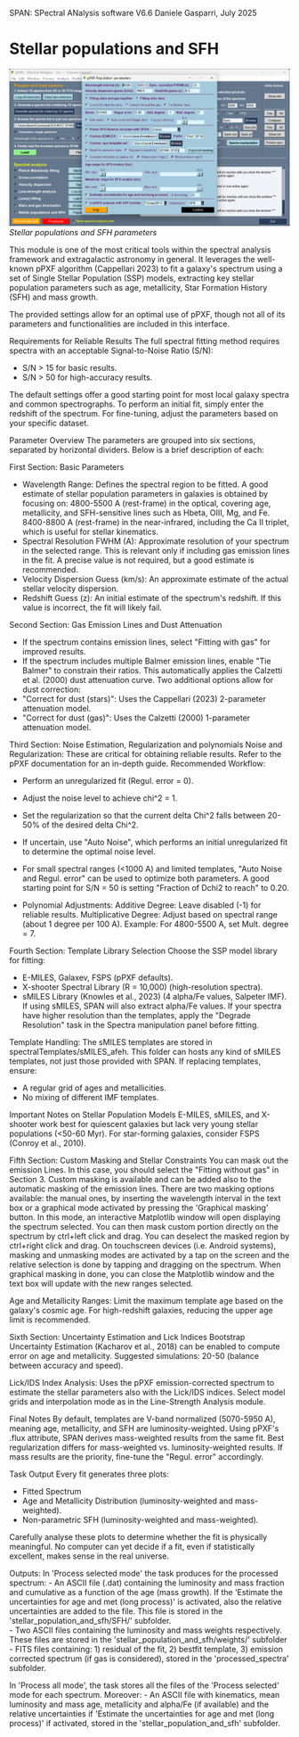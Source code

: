 SPAN: SPectral ANalysis software V6.6
Daniele Gasparri, July 2025

# Stellar populations and SFH #

![Stellar populations](img/stellar_populations.png)
*Stellar populations and SFH parameters*


This module is one of the most critical tools within the spectral analysis framework and extragalactic astronomy in general. It leverages the well-known pPXF algorithm (Cappellari 2023) to fit a galaxy's spectrum using a set of Single Stellar Population (SSP) models, extracting key stellar population parameters such as age, metallicity, Star Formation History (SFH) and mass growth.

The provided settings allow for an optimal use of pPXF, though not all of its parameters and functionalities are included in this interface.


Requirements for Reliable Results
The full spectral fitting method requires spectra with an acceptable Signal-to-Noise Ratio (S/N):
- S/N > 15 for basic results.
- S/N > 50 for high-accuracy results.


The default settings offer a good starting point for most local galaxy spectra and common spectrographs. To perform an initial fit, simply enter the redshift of the spectrum. For fine-tuning, adjust the parameters based on your specific dataset.


Parameter Overview
The parameters are grouped into six sections, separated by horizontal dividers. Below is a brief description of each:


First Section: Basic Parameters
- Wavelength Range: Defines the spectral region to be fitted. A good estimate of stellar population parameters in galaxies is obtained by focusing on:
4800-5500 A (rest-frame) in the optical, covering age, metallicity, and SFH-sensitive lines such as Hbeta, OIII, Mg, and Fe.
8400-8800 A (rest-frame) in the near-infrared, including the Ca II triplet, which is useful for stellar kinematics.
- Spectral Resolution FWHM (A): Approximate resolution of your spectrum in the selected range. This is relevant only if including gas emission lines in the fit. A precise value is not required, but a good estimate is recommended.
- Velocity Dispersion Guess (km/s): An approximate estimate of the actual stellar velocity dispersion.
- Redshift Guess (z): An initial estimate of the spectrum's redshift. If this value is incorrect, the fit will likely fail.


Second Section: Gas Emission Lines and Dust Attenuation
- If the spectrum contains emission lines, select "Fitting with gas" for improved results.
- If the spectrum includes multiple Balmer emission lines, enable "Tie Balmer" to constrain their ratios. This automatically applies the Calzetti et al. (2000) dust attenuation curve.
Two additional options allow for dust correction:
- "Correct for dust (stars)": Uses the Cappellari (2023) 2-parameter attenuation model.
- "Correct for dust (gas)": Uses the Calzetti (2000) 1-parameter attenuation model.


Third Section: Noise Estimation, Regularization and polynomials
Noise and Regularization: These are critical for obtaining reliable results. Refer to the pPXF documentation for an in-depth guide.
Recommended Workflow:
- Perform an unregularized fit (Regul. error = 0).
- Adjust the noise level to achieve chi^2 = 1.
- Set the regularization so that the current delta Chi^2 falls between 20-50% of the desired delta Chi^2.
- If uncertain, use "Auto Noise", which performs an initial unregularized fit to determine the optimal noise level.
- For small spectral ranges (<1000 A) and limited templates, "Auto Noise and Regul. error" can be used to optimize both parameters. A good starting point for S/N = 50 is setting "Fraction of Dchi2 to reach" to 0.20.

- Polynomial Adjustments:
Additive Degree: Leave disabled (-1) for reliable results.
Multiplicative Degree: Adjust based on spectral range (about 1 degree per 100 A).
Example: For 4800-5500 A, set Mult. degree = 7.


Fourth Section: Template Library Selection
Choose the SSP model library for fitting:
- E-MILES, Galaxev, FSPS (pPXF defaults).
- X-shooter Spectral Library (R = 10,000) (high-resolution spectra).
- sMILES Library (Knowles et al., 2023) (4 alpha/Fe values, Salpeter IMF).
If using sMILES, SPAN will also extract alpha/Fe values.
If your spectra have higher resolution than the templates, apply the "Degrade Resolution" task in the Spectra manipulation panel before fitting.

Template Handling:
The sMILES templates are stored in spectralTemplates/sMILES_afeh. This folder can hosts any kind of sMILES templates, not just those provided with SPAN.
If replacing templates, ensure:
- A regular grid of ages and metallicities.
- No mixing of different IMF templates.

Important Notes on Stellar Population Models
E-MILES, sMILES, and X-shooter work best for quiescent galaxies but lack very young stellar populations (<50-60 Myr).
For star-forming galaxies, consider FSPS (Conroy et al., 2010).


Fifth Section: Custom Masking and Stellar Constraints
You can mask out the emission Lines. In this case, you should select the "Fitting without gas" in Section 3.
Custom masking is available and can be added also to the automatic masking of the emission lines. 
There are two masking options available: the manual ones, by inserting the wavelength interval in the text box or a graphical mode activated by pressing the 'Graphical masking' button. In this mode, an interactive Matplotlib window will open displaying the spectrum selected. You can then mask custom portion directly on the spectrum by ctrl+left click and drag. You can deselect the masked region by ctrl+right click and drag. On touchscreen devices (i.e. Android systems), masking and unmasking modes are activated by a tap on the screen and the relative selection is done by tapping and dragging on the spectrum. When graphical masking in done, you can close the Matplotlib window and the text box will update with the new ranges selected. 

Age and Metallicity Ranges:
Limit the maximum template age based on the galaxy's cosmic age. For high-redshift galaxies, reducing the upper age limit is recommended.


Sixth Section: Uncertainty Estimation and Lick Indices
Bootstrap Uncertainty Estimation (Kacharov et al., 2018) can be enabled to compute error on age and metallicity.
Suggested simulations: 20-50 (balance between accuracy and speed).

Lick/IDS Index Analysis:
Uses the pPXF emission-corrected spectrum to estimate the stellar parameters also with the Lick/IDS indices.
Select model grids and interpolation mode as in the Line-Strength Analysis module.


Final Notes
By default, templates are V-band normalized (5070-5950 A), meaning age, metallicity, and SFH are luminosity-weighted.
Using pPXF's .flux attribute, SPAN derives mass-weighted results from the same fit.
Best regularization differs for mass-weighted vs. luminosity-weighted results. If mass results are the priority, fine-tune the "Regul. error" accordingly.


Task Output
Every fit generates three plots:
- Fitted Spectrum
- Age and Metallicity Distribution (luminosity-weighted and mass-weighted).
- Non-parametric SFH (luminosity-weighted and mass-weighted).

Carefully analyse these plots to determine whether the fit is physically meaningful. No computer can yet decide if a fit, even if statistically excellent, makes sense in the real universe.


Outputs:
In 'Process selected mode' the task produces for the processed spectrum:
	- An ASCII file (.dat) containing the luminosity and mass fraction and cumulative as a function of the age (mass growth). If the 'Estimate the uncertainties for age and met (long process)' is activated, also the relative uncertainties are added to the file. This file is stored in the 'stellar_population_and_sfh/SFH/' subfolder.  
	- Two ASCII files containing the luminosity and mass weights respectively. These files are stored in the 'stellar_population_and_sfh/weights/' subfolder
	- FITS files containing: 1) residual of the fit, 2) bestfit template, 3) emission corrected spectrum (if gas is considered), stored in the 'processed_spectra' subfolder. 

In 'Process all mode', the task stores all the files of the 'Process selected' mode for each spectrum. Moreover:
	- An ASCII file with kinematics, mean luminosity and mass age, metallicity and alpha/Fe (if available) and the relative uncertainties if 'Estimate the uncertainties for age and met (long process)' if activated, stored in the 'stellar_population_and_sfh' subfolder. 

